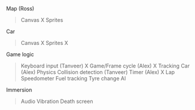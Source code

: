 Map (Ross)

> Canvas X
> Sprites

Car

> Canvas X
> Sprites X

Game logic

> Keyboard input (Tanveer) X
> Game/Frame cycle (Alex) X
> Tracking Car (Alex)
> Physics
> Collision detection (Tanveer)
> Timer (Alex) X
> Lap
> Speedometer
> Fuel tracking
> Tyre change
> AI

Immersion

> Audio
> Vibration
> Death screen
